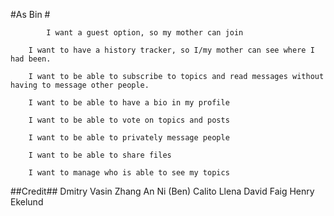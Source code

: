 #As Bin #

    		I want a guest option, so my mother can join 
    
		I want to have a history tracker, so I/my mother can see where I had been.
		
		I want to be able to subscribe to topics and read messages without having to message other people.
		
		I want to be able to have a bio in my profile
		
		I want to be able to vote on topics and posts
		
		I want to be able to privately message people
		
		I want to be able to share files
		
		I want to manage who is able to see my topics


##Credit##
	Dmitry Vasin
	Zhang An Ni (Ben)
	Calito Llena
	David Faig
	Henry Ekelund
